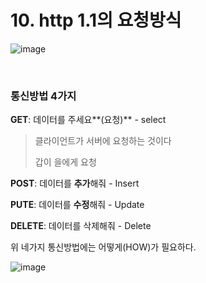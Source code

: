 # 10. http 1.1의 요청방식

![image](https://user-images.githubusercontent.com/60961649/137872692-9933d54a-5d8e-4ad6-bef9-06ef5c4431a0.png)

<br/>

### 통신방법 4가지

**GET**: 데이터를 주세요**(요청)** - select 

> 클라이언트가 서버에 요청하는 것이다
>
> 갑이 을에게 요청

**POST**: 데이터를 **추가**해줘 - Insert

**PUTE**: 데이터를 **수정**해줘 - Update

**DELETE**: 데이터를 삭제해줘 - Delete

위 네가지 통신방법에는 어떻게(HOW)가 필요하다.



![image](https://user-images.githubusercontent.com/60961649/137872744-717e7abc-61ac-4124-af28-f326a6b32dac.png)



